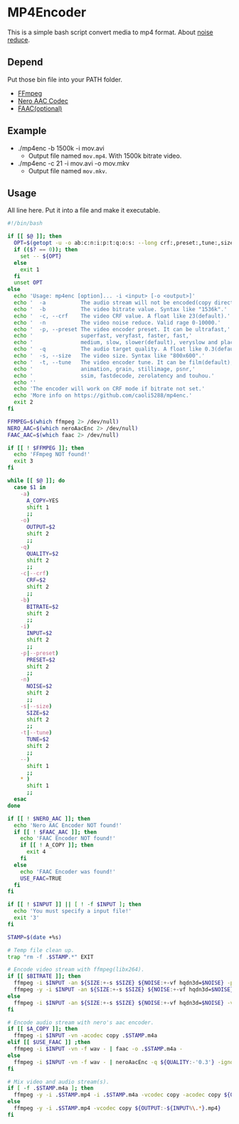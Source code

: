 # MP4Encoder
This is a simple bash script convert media to mp4 format. About [noise reduce](http://blog.mengcraft.com/2016/think-in-x264-video-noise-reduce/).

## Depend
Put those bin file into your PATH folder.
- [FFmpeg](http://www.ffmpeg.org/)
- [Nero AAC Codec](http://www.nero.com/enu/company/about-nero/nero-aac-codec.php)
- [FAAC(optional)](http://www.audiocoding.com/faac.html)

## Example
- ./mp4enc -b 1500k -i mov.avi
  - Output file named `mov.mp4`. With 1500k bitrate video.
- ./mp4enc -c 21 -i mov.avi -o mov.mkv
  - Output file named `mov.mkv`.
## Usage
All line here. Put it into a file and make it executable.

```Bash
#!/bin/bash

if [[ $@ ]]; then
  OPT=$(getopt -u -o ab:c:n:i:p:t:q:o:s: --long crf:,preset:,tune:,size -n 'mp4enc' -- $@)
  if (($? == 0)); then
    set -- ${OPT}
  else
    exit 1
  fi
  unset OPT
else
  echo 'Usage: mp4enc [option]... -i <input> [-o <output>]'
  echo '  -a           The audio stream will not be encoded(copy direct).'
  echo '  -b           The video bitrate value. Syntax like "1536k".'
  echo '  -c, --crf    The video CRF value. A float like 23(default).'
  echo '  -n           The video noise reduce. Valid rage 0-10000.'
  echo '  -p, --preset The video encoder preset. It can be ultrafast,'
  echo '               superfast, veryfast, faster, fast,'
  echo '               medium, slow, slower(default), veryslow and placebo.'
  echo '  -q           The audio target quality. A float like 0.3(default).'
  echo '  -s, --size   The video size. Syntax like "800x600".'
  echo '  -t, --tune   The video encoder tune. It can be film(default),'
  echo '               animation, grain, stillimage, psnr,'
  echo '               ssim, fastdecode, zerolatency and touhou.'
  echo ''
  echo 'The encoder will work on CRF mode if bitrate not set.'
  echo 'More info on https://github.com/caoli5288/mp4enc.'
  exit 2
fi

FFMPEG=$(which ffmpeg 2> /dev/null)
NERO_AAC=$(which neroAacEnc 2> /dev/null)
FAAC_AAC=$(which faac 2> /dev/null)

if [[ ! $FFMPEG ]]; then
  echo 'FFmpeg NOT found!'
  exit 3
fi

while [[ $@ ]]; do
  case $1 in
    -a)
      A_COPY=YES
      shift 1
      ;;
    -o)
      OUTPUT=$2
      shift 2
      ;;
    -q)
      QUALITY=$2
      shift 2
      ;;
    -c|--crf)
      CRF=$2
      shift 2
      ;;
    -b)
      BITRATE=$2
      shift 2
      ;;
    -i)
      INPUT=$2
      shift 2
      ;;
    -p|--preset)
      PRESET=$2
      shift 2
      ;;
    -n)
      NOISE=$2
      shift 2
      ;;
    -s|--size)
      SIZE=$2
      shift 2
      ;;
    -t|--tune)
      TUNE=$2
      shift 2
      ;;
    --)
      shift 1
      ;;
    * )
      shift 1
      ;;
  esac
done

if [[ ! $NERO_AAC ]]; then
  echo 'Nero AAC Encoder NOT found!'
  if [[ ! $FAAC_AAC ]]; then
    echo 'FAAC Encoder NOT found!'
    if [[ ! A_COPY ]]; then
      exit 4
    fi
  else
    echo 'FAAC Encoder was found!'
    USE_FAAC=TRUE
  fi
fi

if [[ ! $INPUT ]] || [ ! -f $INPUT ]; then
  echo 'You must specify a input file!'
  exit '3'
fi

STAMP=$(date +%s)

# Temp file clean up.
trap "rm -f .$STAMP.*" EXIT

# Encode video stream with ffmpeg(libx264).
if [[ $BITRATE ]]; then
  ffmpeg -i $INPUT -an ${SIZE:+-s $SIZE} ${NOISE:+-vf hqdn3d=$NOISE} -pass 1 -b $BITRATE -vcodec libx264 -passlogfile .$STAMP.log -tune ${TUNE:-'film'} .$STAMP.mp4 || exit 5
  ffmpeg -y -i $INPUT -an ${SIZE:+-s $SIZE} ${NOISE:+-vf hqdn3d=$NOISE} -pass 2 -b $BITRATE -vcodec libx264 -passlogfile .$STAMP.log -tune ${TUNE:-'film'} -preset ${PRESET:-'slower'} .$STAMP.mp4
else
  ffmpeg -i $INPUT -an ${SIZE:+-s $SIZE} ${NOISE:+-vf hqdn3d=$NOISE} -vcodec libx264 -crf ${CRF:-'23'} -preset ${PRESET:-'slower'} -tune ${TUNE:-'film'} .$STAMP.mp4 || exit 5
fi

# Encode audio stream with nero's aac encoder.
if [[ $A_COPY ]]; then
  ffmpeg -i $INPUT -vn -acodec copy .$STAMP.m4a
elif [[ $USE_FAAC ]] ;then
  ffmpeg -i $INPUT -vn -f wav - | faac -o .$STAMP.m4a -
else
  ffmpeg -i $INPUT -vn -f wav - | neroAacEnc -q ${QUALITY:-'0.3'} -ignorelength -if - -of .$STAMP.m4a
fi

# Mix video and audio stream(s).
if [ -f .$STAMP.m4a ]; then
  ffmpeg -y -i .$STAMP.mp4 -i .$STAMP.m4a -vcodec copy -acodec copy ${OUTPUT:-${INPUT%\.*}.mp4}
else
  ffmpeg -y -i .$STAMP.mp4 -vcodec copy ${OUTPUT:-${INPUT%\.*}.mp4}
fi
```
